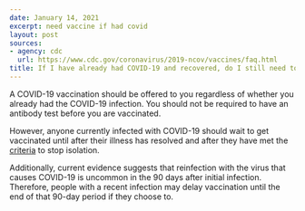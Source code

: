 ```yaml
---
date: January 14, 2021
excerpt: need vaccine if had covid
layout: post
sources:
- agency: cdc
  url: https://www.cdc.gov/coronavirus/2019-ncov/vaccines/faq.html
title: If I have already had COVID-19 and recovered, do I still need to get vaccinated with a COVID-19 vaccine when it’s available?
---
```


A COVID-19 vaccination should be offered to you regardless of whether you already had the COVID-19 infection. You should not be required to have an antibody test before you are vaccinated.

However, anyone currently infected with COVID-19 should wait to get vaccinated until after their illness has resolved and after they have met the [criteria](https://www.cdc.gov/coronavirus/2019-ncov/hcp/disposition-in-home-patients.html) to stop isolation.

Additionally, current evidence suggests that reinfection with the virus that causes COVID-19 is uncommon in the 90 days after initial infection. Therefore, people with a recent infection may delay vaccination until the end of that 90-day period if they choose to.
